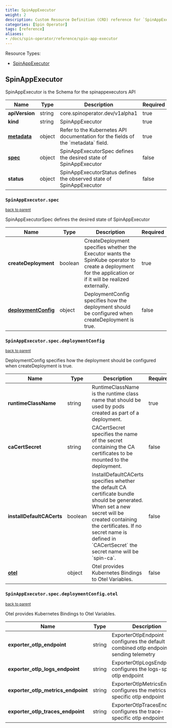 ```yaml
---
title: SpinAppExecutor
weight: 2
description: Custom Resource Definition (CRD) reference for `SpinAppExecutor`.
categories: [Spin Operator]
tags: [reference]
aliases:
- /docs/spin-operator/reference/spin-app-executor
---
```

Resource Types:

- [SpinAppExecutor](#spinappexecutor)

## SpinAppExecutor

SpinAppExecutor is the Schema for the spinappexecutors API

<table>
    <thead>
        <tr>
            <th>Name</th>
            <th>Type</th>
            <th>Description</th>
            <th>Required</th>
        </tr>
    </thead>
    <tbody><tr>
      <td><b>apiVersion</b></td>
      <td>string</td>
      <td>core.spinoperator.dev/v1alpha1</td>
      <td>true</td>
      </tr>
      <tr>
      <td><b>kind</b></td>
      <td>string</td>
      <td>SpinAppExecutor</td>
      <td>true</td>
      </tr>
      <tr>
      <td><b><a href="https://kubernetes.io/docs/reference/generated/kubernetes-api/v1.27/#objectmeta-v1-meta">metadata</a></b></td>
      <td>object</td>
      <td>Refer to the Kubernetes API documentation for the fields of the `metadata` field.</td>
      <td>true</td>
      </tr><tr>
        <td><b><a href="#spinappexecutorspec">spec</a></b></td>
        <td>object</td>
        <td>
          SpinAppExecutorSpec defines the desired state of SpinAppExecutor<br/>
        </td>
        <td>false</td>
      </tr><tr>
        <td><b>status</b></td>
        <td>object</td>
        <td>
          SpinAppExecutorStatus defines the observed state of SpinAppExecutor<br/>
        </td>
        <td>false</td>
      </tr></tbody>
</table>


### `SpinAppExecutor.spec`
<small>[back to parent](#spinappexecutor)</small>


SpinAppExecutorSpec defines the desired state of SpinAppExecutor

<table>
    <thead>
        <tr>
            <th>Name</th>
            <th>Type</th>
            <th>Description</th>
            <th>Required</th>
        </tr>
    </thead>
    <tbody><tr>
        <td><b>createDeployment</b></td>
        <td>boolean</td>
        <td>
          CreateDeployment specifies whether the Executor wants the SpinKube operator
to create a deployment for the application or if it will be realized externally.<br/>
        </td>
        <td>true</td>
      </tr><tr>
        <td><b><a href="#spinappexecutorspecdeploymentconfig">deploymentConfig</a></b></td>
        <td>object</td>
        <td>
          DeploymentConfig specifies how the deployment should be configured when
createDeployment is true.<br/>
        </td>
        <td>false</td>
      </tr></tbody>
</table>


### `SpinAppExecutor.spec.deploymentConfig`
<small>[back to parent](#spinappexecutorspec)</small>


DeploymentConfig specifies how the deployment should be configured when
createDeployment is true.

<table>
    <thead>
        <tr>
            <th>Name</th>
            <th>Type</th>
            <th>Description</th>
            <th>Required</th>
        </tr>
    </thead>
    <tbody><tr>
        <td><b>runtimeClassName</b></td>
        <td>string</td>
        <td>
          RuntimeClassName is the runtime class name that should be used by pods created
as part of a deployment.<br/>
        </td>
        <td>true</td>
      </tr><tr>
        <td><b>caCertSecret</b></td>
        <td>string</td>
        <td>
          CACertSecret specifies the name of the secret containing the CA
certificates to be mounted to the deployment.<br/>
        </td>
        <td>false</td>
      </tr><tr>
        <td><b>installDefaultCACerts</b></td>
        <td>boolean</td>
        <td>
          InstallDefaultCACerts specifies whether the default CA
certificate bundle should be generated. When set a new secret
will be created containing the certificates. If no secret name is
defined in `CACertSecret` the secret name will be `spin-ca`.<br/>
        </td>
        <td>false</td>
      </tr><tr>
        <td><b><a href="#spinappexecutorspecdeploymentconfigotel">otel</a></b></td>
        <td>object</td>
        <td>
          Otel provides Kubernetes Bindings to Otel Variables.<br/>
        </td>
        <td>false</td>
      </tr></tbody>
</table>

### `SpinAppExecutor.spec.deploymentConfig.otel`

<small>[back to parent](#spinappexecutorspecdeploymentconfig)</small>

Otel provides Kubernetes Bindings to Otel Variables.

<table>
    <thead>
        <tr>
            <th>Name</th>
            <th>Type</th>
            <th>Description</th>
            <th>Required</th>
        </tr>
    </thead>
    <tbody><tr>
        <td><b>exporter_otlp_endpoint</b></td>
        <td>string</td>
        <td>
          ExporterOtlpEndpoint configures the default combined otlp endpoint for sending telemetry<br/>
        </td>
        <td>false</td>
      </tr><tr>
        <td><b>exporter_otlp_logs_endpoint</b></td>
        <td>string</td>
        <td>
          ExporterOtlpLogsEndpoint configures the logs-specific otlp endpoint<br/>
        </td>
        <td>false</td>
      </tr><tr>
        <td><b>exporter_otlp_metrics_endpoint</b></td>
        <td>string</td>
        <td>
          ExporterOtlpMetricsEndpoint configures the metrics-specific otlp endpoint<br/>
        </td>
        <td>false</td>
      </tr><tr>
        <td><b>exporter_otlp_traces_endpoint</b></td>
        <td>string</td>
        <td>
          ExporterOtlpTracesEndpoint configures the trace-specific otlp endpoint<br/>
        </td>
        <td>false</td>
      </tr></tbody>
</table>
